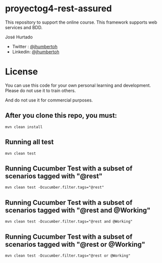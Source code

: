# proyectog4-rest-assured
This repository to support the online course. This framework supports web services and BDD.

José Hurtado<br />
* Twitter : [@jhumbertoh](https://twitter.com/jhumbertoh) <br />
* Linkedin: [@jhumbertoh](https://www.linkedin.com/in/jhumbertoh/)

License
=======
You can use this code for your own personal learning and development. Please do not use it to train others. 

And do not use it for commercial purposes.

## After you clone this repo, you must:
    mvn clean install

## Running  all test
    mvn clean test

## Running Cucumber Test with a subset of scenarios tagged with "@rest"
    mvn clean test -Dcucumber.filter.tags="@rest"

## Running Cucumber Test with a subset of scenarios tagged with "@rest and @Working"
    mvn clean test -Dcucumber.filter.tags="@rest and @Working"

## Running Cucumber Test with a subset of scenarios tagged with "@rest or @Working"
    mvn clean test -Dcucumber.filter.tags="@rest or @Working"